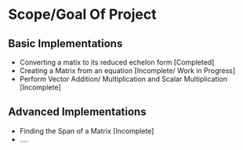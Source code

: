 # Scope/Goal Of Project
## Basic Implementations
- Converting a matix to its reduced echelon form [Completed]
- Creating a Matrix from an equation [Incomplete/ Work in Progress]
- Perform Vector Addition/ Multiplication and Scalar Multiplication [Incomplete]

## Advanced Implementations
- Finding the Span of a Matrix [Incomplete]
- ....

